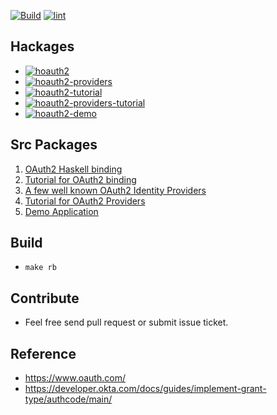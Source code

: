 [![Build](https://github.com/freizl/hoauth2/actions/workflows/build.yml/badge.svg)](https://github.com/freizl/hoauth2/actions/workflows/build.yml)
[![lint](https://github.com/freizl/hoauth2/actions/workflows/lint.yml/badge.svg)](https://github.com/freizl/hoauth2/actions/workflows/lint.yml)

<!-- [![Travis Status](https://app.travis-ci.com/freizl/hoauth2.svg?branch=master)](http://app.travis-ci.com/github/freizl/hoauth2) -->

## Hackages

- [![hoauth2](https://img.shields.io/hackage/v/hoauth2.svg)](https://hackage.haskell.org/package/hoauth2)
- [![hoauth2-providers](https://img.shields.io/hackage/v/hoauth2-providers.svg)](https://hackage.haskell.org/package/hoauth2-providers)
- [![hoauth2-tutorial](https://img.shields.io/hackage/v/hoauth2-tutorial.svg)](https://hackage.haskell.org/package/hoauth2-tutorial)
- [![hoauth2-providers-tutorial](https://img.shields.io/hackage/v/hoauth2-providers-tutorial.svg)](https://hackage.haskell.org/package/hoauth2-providers-tutorial)
- [![hoauth2-demo](https://img.shields.io/hackage/v/hoauth2-demo.svg)](https://hackage.haskell.org/package/hoauth2-demo)

## Src Packages

1. [OAuth2 Haskell binding](./hoauth2)
1. [Tutorial for OAuth2 binding](./hoauth2-tutorial)
1. [A few well known OAuth2 Identity Providers](./hoauth2-providers)
1. [Tutorial for OAuth2 Providers](./hoauth2-providers-tutorial)
1. [Demo Application](./hoauth2-demo)

## Build

- `make rb`

## Contribute

- Feel free send pull request or submit issue ticket.

## Reference

- <https://www.oauth.com/>
- <https://developer.okta.com/docs/guides/implement-grant-type/authcode/main/>
